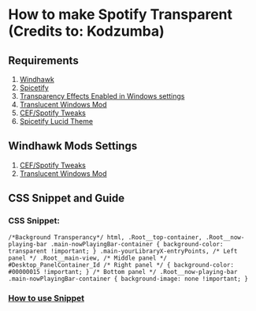 # How to make Spotify Transparent (Credits to: Kodzumba)

## Requirements
1) [Windhawk](https://windhawk.net/)
2) [Spicetify](https://spicetify.app/docs/getting-started/)
3) [Transparency Effects Enabled in Windows settings](https://de4uth.org/TransparencyEffects.png)
4) [Translucent Windows Mod](https://windhawk.net/mods/translucent-windows)
5) [CEF/Spotify Tweaks](https://windhawk.net/mods/cef-titlebar-enabler-universal)
6) [Spicetify Lucid Theme](https://github.com/sanoojes/Spicetify-Lucid#installation)

## Windhawk Mods Settings
1) [CEF/Spotify Tweaks](https://de4uth.org/spotifyconfig.mp4)
2) [Translucent Windows Mod](https://de4uth.org/wtconfig.mp4)

## CSS Snippet and Guide <br>

### CSS Snippet: <br>

```
/*Background Transperancy*/ html, .Root__top-container, .Root__now-playing-bar .main-nowPlayingBar-container { background-color: transparent !important; } .main-yourLibraryX-entryPoints, /* Left panel */ .Root__main-view, /* Middle panel */ #Desktop_PanelContainer_Id /* Right panel */ { background-color: #00000015 !important; } /* Bottom panel */ .Root__now-playing-bar .main-nowPlayingBar-container { background-image: none !important; }
```

### [How to use Snippet](https://de4uth.org/csssnip.mp4)



